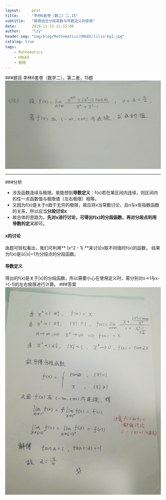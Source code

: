 ```yaml
---
layout:     post
title:      "李林6套卷（数二）二.15"
subtitle:   "极限结合分段函数与导数定义的使用"
date:       2019-11-23 11:15:00
author:     "lzy"
header-img: "img/blog/Mathematics/UNGEE/lilin-bg1.jpg"
catalog: true
tags:
    - Mathematics
    - UNGEE
    - 极限
---
```


###题目
李林6套卷（数学二），第二套，15题
![题目](img/blog/Mathematics/UNGEE/2019-11-23-lilin1.2.15q.jpg)

---
###分析

* 涉及函数连续与极限，故能想到**导数定义**：f(x)若在某区间内连续，则区间内的任一点函数值与极限值（左右极限）相等。
* 又因为f(x)是关于n趋于无穷的极限，故应将x当常数讨论，且n与x有指数函数的关系，所以应当**分段讨论x**
* 故总体的思路为，**先对x进行讨论，可得出f(x)的分段函数，再对分段点利用导数的定义**即可。

#### x的讨论
由题可轻松看出，我们可利用** (x^2 - 1) **来讨论x取不同值时f(x)的函数，
结果为f(x)是以|x|=1为分段点的分段函数。
#### 导数定义
得出的f(x)是关于|x|的分段函数，所以需要小心在使用定义时，需分别对x->1与x->(-1)的左右极限进行计算。
###答案
![答案](img/blog/Mathematics/UNGEE/2019-11-23-lilin1.2.15a.jpg)